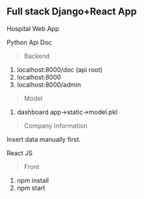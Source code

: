 ## Full stack Django+React App

Hospital Web App

Python Api Doc
>Backend
1. localhost:8000/doc (api root)
2. localhost:8000
3. localhost:8000/admin

> Model

1. dashboard app->static->model.pkl

> Company Information

Insert data manually first.

React JS
>Front
1. npm install
2. npm start

